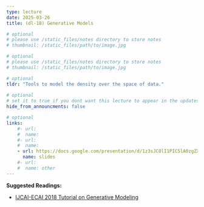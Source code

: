 ```yaml
---
type: lecture
date: 2025-03-26
title: (dl-18) Generative Models

# optional
# please use /static_files/notes directory to store notes
# thumbnail: /static_files/path/to/image.jpg 

# optional
# please use /static_files/notes directory to store notes
# thumbnail: /static_files/path/to/image.jpg 

# optional
tldr: "Tools to model the density over the space of data."
  
# optional
# set it to true if you dont want this lecture to appear in the updates section
hide_from_announcments: false

# optional
links: 
    #- url: 
    #  name: 
    #- url: 
    #  name: 
    - url: https://docs.google.com/presentation/d/1z3sJCOlI1PIC5lA0zgZX64sHNxjDo6EF6KtEfli-Cc0/edit?usp=sharing
      name: slides
    #- url: 
    #  name: other
---
```

**Suggested Readings:**
- [IJCAI-ECAI 2018 Tutorial on Generative Modeling](https://ermongroup.github.io/generative-models/)
